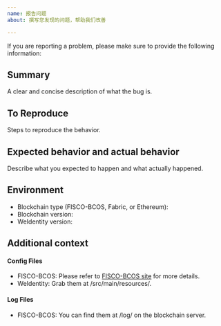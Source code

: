 ```yaml
---
name: 报告问题
about: 撰写您发现的问题，帮助我们改善

---
```


If you are reporting a problem, please make sure to provide the following information:

## Summary
A clear and concise description of what the bug is.

## To Reproduce
Steps to reproduce the behavior.

## Expected behavior and actual behavior
Describe what you expected to happen and what actually happened.

## Environment
- Blockchain type (FISCO-BCOS, Fabric, or Ethereum):
- Blockchain version:
- WeIdentity version:

## Additional context
#### Config Files

- FISCO-BCOS: Please refer to [FISCO-BCOS site](https://github.com/FISCO-BCOS/FISCO-BCOS) for more details.
- WeIdentity: Grab them at /src/main/resources/.

#### Log Files

- FISCO-BCOS: You can find them at /log/ on the blockchain server.
